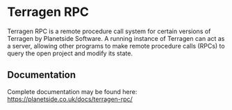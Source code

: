 # Terragen RPC

Terragen RPC is a remote procedure call system for certain versions of Terragen by Planetside Software. A running instance of Terragen can act as a server, allowing other programs to make remote procedure calls (RPCs) to query the open project and modify its state.

## Documentation

Complete documentation may be found here: https://planetside.co.uk/docs/terragen-rpc/
